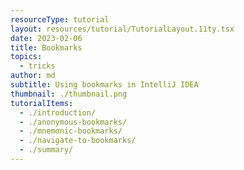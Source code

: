 ```yaml
---
resourceType: tutorial
layout: resources/tutorial/TutorialLayout.11ty.tsx
date: 2023-02-06
title: Bookmarks
topics:
  - tricks
author: md
subtitle: Using bookmarks in IntelliJ IDEA
thumbnail: ./thumbnail.png
tutorialItems:
  - ./introduction/
  - ./anonymous-bookmarks/
  - ./mnemonic-bookmarks/
  - ./navigate-to-bookmarks/
  - ./summary/
---
```



